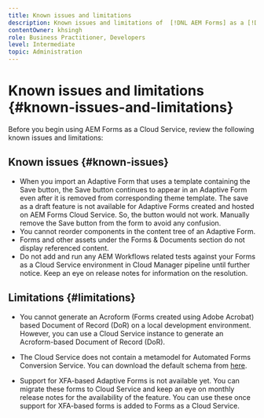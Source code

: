 ```yaml
---
title: Known issues and limitations
description: Known issues and limitations of  [!DNL AEM Forms] as a [!DNL Cloud Service] environment
contentOwner: khsingh
role: Business Practitioner, Developers
level: Intermediate
topic: Administration
---
```


# Known issues and limitations {#known-issues-and-limitations}

Before you begin using AEM Forms as a Cloud Service, review the following known issues and limitations:

## Known issues {#known-issues}

<!-- * CDN caching stops working after 300 seconds and all the requests to cache on CDN are redirected to Dispatcher. To resolve the issue, [set the age header to 0](troubleshooting-caching-performance.md#cdn-caching-stops-working-after-300-seconds). -->
* When you import an Adaptive Form that uses a template containing the Save button, the Save button continues to appear in an Adaptive Form even after it is removed from corresponding theme template. The save as a draft feature is not available for Adaptive Forms created and hosted on AEM Forms Cloud Service. So, the button would not work. Manually remove the Save button from the form to avoid any confusion.
* You cannot reorder components in the content tree of an Adaptive Form.
* Forms and other assets under the Forms & Documents section do not display referenced content.
* Do not add and run any AEM Workflows related tests against your Forms as a Cloud Service environment in Cloud Manager pipeline until further notice. Keep an eye on release notes for information on the resolution.

## Limitations {#limitations}

* You cannot generate an Acroform (Forms created using Adobe Acrobat) based Document of Record (DoR) on a local development environment. However, you can use a Cloud Service instance to generate an Acroform-based Document of Record (DoR).

* The Cloud Service does not contain a metamodel for Automated Forms Conversion Service. You can download the default schema from [here](https://experienceleague.adobe.com/docs/aem-forms-automated-conversion-service/assets/global.schema.json).

* Support for XFA-based Adaptive Forms is not available yet. You can migrate these forms to Cloud Service and keep an eye on monthly release notes for the availability of the feature. You can use these once support for XFA-based forms is added to Forms as a Cloud Service.
